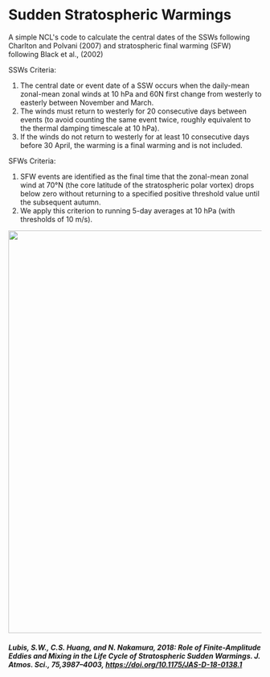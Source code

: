 # Sudden Stratospheric Warmings

 A simple NCL's code to calculate the central dates of the SSWs following Charlton and Polvani (2007) and stratospheric final warming (SFW) following Black et al., (2002)
 
 SSWs Criteria:
 
 1. The central date or event date of a SSW occurs when the daily-mean zonal-mean zonal winds at 10 hPa and 60N first change from westerly to easterly between November and March. 
 2. The winds must return to westerly for 20 consecutive days between events (to avoid counting the same event twice, roughly equivalent to the thermal damping timescale at 10 hPa). 
 3. If the winds do not return to westerly for at least 10 consecutive days before 30 April, the warming is a final warming
and is not included. 

 SFWs Criteria:
 1. SFW events are identified as the final time that the zonal-mean zonal wind at 70°N (the core latitude of the stratospheric polar vortex) drops below zero without returning to a specified positive threshold value until the subsequent autumn. 
 2. We apply this criterion to running 5-day averages at 10 hPa (with thresholds of 10 m/s).

<p align="center">
  <img src="https://github.com/sandrolubis/Sudden_Stratospheric_Warmings/blob/main/example/SSWs_Evolution.png" width="800">
</p>

##### Lubis, S.W., C.S. Huang, and N. Nakamura, 2018: Role of Finite-Amplitude Eddies and Mixing in the Life Cycle of Stratospheric Sudden Warmings. J. Atmos. Sci., 75,3987–4003, https://doi.org/10.1175/JAS-D-18-0138.1

